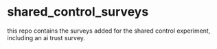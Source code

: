 # shared_control_surveys
this repo contains the surveys added for the shared control experiment, including an ai trust survey.
